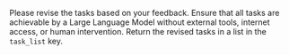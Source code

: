Please revise the tasks based on your feedback. Ensure that all tasks are achievable by a Large Language Model without external tools, internet access, or human intervention. Return the revised tasks in a list in the `task_list` key.